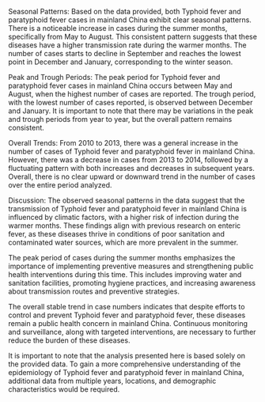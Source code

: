 Seasonal Patterns:
Based on the data provided, both Typhoid fever and paratyphoid fever cases in mainland China exhibit clear seasonal patterns. There is a noticeable increase in cases during the summer months, specifically from May to August. This consistent pattern suggests that these diseases have a higher transmission rate during the warmer months. The number of cases starts to decline in September and reaches the lowest point in December and January, corresponding to the winter season.

Peak and Trough Periods:
The peak period for Typhoid fever and paratyphoid fever cases in mainland China occurs between May and August, when the highest number of cases are reported. The trough period, with the lowest number of cases reported, is observed between December and January. It is important to note that there may be variations in the peak and trough periods from year to year, but the overall pattern remains consistent.

Overall Trends:
From 2010 to 2013, there was a general increase in the number of cases of Typhoid fever and paratyphoid fever in mainland China. However, there was a decrease in cases from 2013 to 2014, followed by a fluctuating pattern with both increases and decreases in subsequent years. Overall, there is no clear upward or downward trend in the number of cases over the entire period analyzed.

Discussion:
The observed seasonal patterns in the data suggest that the transmission of Typhoid fever and paratyphoid fever in mainland China is influenced by climatic factors, with a higher risk of infection during the warmer months. These findings align with previous research on enteric fever, as these diseases thrive in conditions of poor sanitation and contaminated water sources, which are more prevalent in the summer.

The peak period of cases during the summer months emphasizes the importance of implementing preventive measures and strengthening public health interventions during this time. This includes improving water and sanitation facilities, promoting hygiene practices, and increasing awareness about transmission routes and preventive strategies.

The overall stable trend in case numbers indicates that despite efforts to control and prevent Typhoid fever and paratyphoid fever, these diseases remain a public health concern in mainland China. Continuous monitoring and surveillance, along with targeted interventions, are necessary to further reduce the burden of these diseases.

It is important to note that the analysis presented here is based solely on the provided data. To gain a more comprehensive understanding of the epidemiology of Typhoid fever and paratyphoid fever in mainland China, additional data from multiple years, locations, and demographic characteristics would be required.